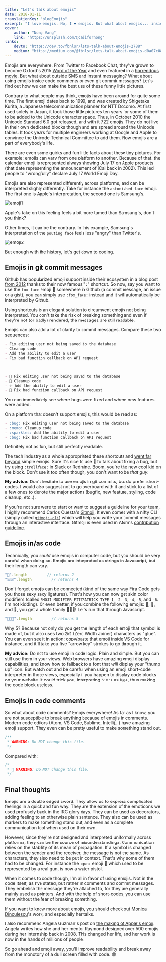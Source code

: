 ```yaml
---
title: "Let's talk about emojis"
date: 2018-01-11
translationKey: "blogEmojis"
excerpt: "I love emojis. No, I ❤️ emojis. But what about emojis... inside code? Let's find out if this is the greatest or worst idea of all time. Because you know, sometimes there are really important questions and you've got to ask yourself if you can declare 🤖 as a variable."
cover:
    author: "Nong Vang"
    link: "https://unsplash.com/@californong"
links:
    devto: "https://dev.to/fbnlsr/lets-talk-about-emojis-2788"
    medium: "https://medium.com/@fbnlsr/lets-talk-about-emojis-d0a07c88b319"
---
```

Emojis are everywhere. From Twitter to Facebook Chat, they've grown to become Oxford's 2015 [Word of the Year](http://time.com/4114886/oxford-word-of-the-year-2015-emoji/) and even featured in a [horrendous movie](https://www.rottentomatoes.com/m/the_emoji_movie). But what about outside SMS and instant messaging? What about using emojis inside code comments or even git commit messages? Let's find out how we can make the best use of these funny little pictures.

Contrary to what people may think, emojis have been around for quite some time. The first emoji dates back to 1999, and was created by Shigetaka Kurita, a Japanese telecommunication planner for NTT Docomo. At first used solely in Japan, it took those little pictures ten years for some of them to be added to the Unicode character space. Thus, in October 2010 the Unicode Standard 6.0 got released, and with it 722 emojis. They do not live in their own dedicated blocks though and are spread around the Unicode tables. It took years for multiple engineers working at Google and Apple to convince the Unicode Technical Committee to add them. Now emojis are a part of everybody's life.

There are even some quirks and fun little facts about these tiny pictures. For example: emojis can vary from one platform to another. Because of that, the calendar emoji is represented always showing July 17 on Apple products (that date representing the announcement of iCal back in 2002). This led people to "wrongfully" declare July 17 World Emoji Day.

Emojis are also represented differently across platforms, and can be interpreted slighly differently. Take for instance the `astonished face` emoji. The first one is Apple's interpretation, the second one is Samsung's.

![emoji1](/img/blog/2018-01-11/emoji1.png)

Apple's take on this feeling feels a bit more tamed than Samsung's, don't you think?

Other times, it can be the contrary. In this example, Samsung's interpretation of the `pouting face` feels less "angry" than Twitter's.

![emoji2](/img/blog/2018-01-11/emoji2.png)

But enough with the history, let's get down to coding.

## Emojis in git commit messages

Github has popularized emoji support inside their ecosystem in a [blog post from 2012](https://github.com/blog/1289-emoji-autocomplete) thanks to their now famous "`:`" shortcut. So now, say you want to use the `fox face` emoji 🦊 somewhere in Github (a commit message, an issue or a gist), you can simply use `:fox_face:` instead and it will automatically be interpreted by Github.

Using shortcuts is an elegant solution to circumvent emojis not being interpreted. You don't take the risk of breaking something and even if they're not (or badly) rendered, the messages are still readable.

Emojis can also add a lot of clarity to commit messages. Compare these two sequences:

```markdown
- Fix editing user not being saved to the database
- Cleanup code
- Add the ability to edit a user
- Fix bad function callback on API request
```

&nbsp;

```markdown
- 🐛 Fix editing user not being saved to the database
- 📝 Cleanup code
- ✨ Add the ability to edit a user
- 🐛 Fix bad function callback on API request
```

You can immediately see where bugs were fixed and where new features were added.

On a platform that doesn't support emojis, this would be read as:

```markdown
- :bug: Fix editing user not being saved to the database
- :memo: Cleanup code
- :sparkles: Add the ability to edit a user
- :bug: Fix bad function callback on API request
```

Definitely not as fun, but still perfectly readable.

The tech industry as a whole appropriated these shortcuts and [went far beyond](https://www.webpagefx.com/tools/emoji-cheat-sheet/) simple emojis. Sure it's nice to use 🐛 to talk about fixing a bug, but try using `:trollface:` in Slack or Redmine. Boom, you're the new cool kid on the block. Don't use it too often though, you don't want to be *that guy*.

**My advice:** Don't hesitate to use emojis in git commits, but do prefer short-codes. I would also suggest not to go overboard with it and stick to a list of a few ones to denote the major actions (bugfix, new feature, styling, code cleanup, etc..).

If you're not sure were to start or want to suggest a guideline for your team, I highly recommend Carlos Cuesta's [Gitmoji](https://gitmoji.carloscuesta.me/). It even comes with a nifty CLI (simply called [`gitmoji-cli`](https://github.com/carloscuesta/gitmoji-cli)) which will help you write your commit messages through an interactive interface. Gitmoji is even used in Atom's [contribution guideline](https://github.com/atom/atom/blob/master/CONTRIBUTING.md#git-commit-messages).

## Emojis in/as code

Technically, you *could* use emojis in computer code, but you should be very careful when doing so. Emojis are interpreted as strings in Javascript, but their length can vary.

```javascript
"🐼".length         // returns 2
"🇨🇦".length         // returns 4
```

Don't forget emojis can be connected (kind of the same way Fira Code gets you those sexy sexy ligatures). That's how you can now get skin color modifiers (called `EMOJI MODIFIER FITZPATRICK TYPE-1`, `-2`, `-3`, `-4`, `-5`, and `-6`. I'm not kidding). Or even better, if you combine the following emojis: 👨, 👩, and 👧, you get a whole family 👨‍👩‍👧! Let's run that through Javascript.

```javascript
"👨‍👩‍👧".length         // returns 5
```

Why 5? Because not only do you get the length of each emoji that symbol is made of, but it also uses two `ZWJ` (Zero Width  Joiner) characters as "glue". You can even see it in action: copy/paste that emoji inside VS Code for instance, and it'll take you five "arrow key" strokes to go through it.

**My advice:** Do not to use emoji in code logic. Plain and simple. But you can still use them in your views. Web browsers have amazing emoji display capabilities, and know how to fallback to a font that *will* display your "thump up" icon. But watch out and be careful when using an emoji short-code interpreter in those views, especially if you happen to display code blocks on your website. It could trick you, interpreting `h:m:s` as `hⓂ️️s`, thus making the code block useless.

## Emojis in code comments

So what about code comments? Emojis everywhere! As far as I know, you are not susceptible to break anything because of emojis in comments. Modern code editors (Atom, VS Code, Sublime, Intellij...) have amazing emoji support. They even can be pretty useful to make something stand out.

```javascript
/**
 * WARNING: Do NOT change this file.
 */
```

Compared with:

```javascript
/*
 * 🛑 WARNING: Do NOT change this file.
 */
```

## Final thoughts

Emojis are a double edged sword. They allow us to express complicated feelings in a quick and fun way. They are the extension of the emoticons we used profusely back in the IRC glory days. They can be used as decorators, adding feeling to an otherwise plain sentence. They also can be used as markers to make something stand out, and even as a complete communication tool when used on their own.

However, since they're not designed and interpreted uniformally across platforms, they can be the source of misunderstandings. Communication relies on the stability of its mean of propagation. If a symbol is changed between the sender and the receiver, the message is not the same. As characters, they also need to be put in context. That's why some of them had to be changed. For instance the `:gun:` emoji 🔫 which used to be represented by a real gun, is now a water pistol.

When it comes to code though, I'm all in favor of using emojis. Not in the code itself, as I've stated, but rather in comments and commit messages. They embelish the message they're attached to, for they are generally mainly used as pointers. And with the help of short-codes, you can use them without the fear of breaking something.

If you want to know more about emojis, you should check out [Monica Dinculescu](https://meowni.ca/)'s work, and especially her talks.

I also recommend Angela Guzman's post on [the making of Apple's emoji](https://medium.com/@agzmn/the-making-of-apples-emoji-how-designing-these-tiny-icons-changed-my-life-16317250a9ee). Angela writes how she and her mentor Raymond designed over 500 emojis during her internship back in 2008. This changed her life, and her work is now in the hands of millions of people.

So go ahead and emoji away, you'll improve readability and break away from the monotony of a dull screen filled with code. 😄

